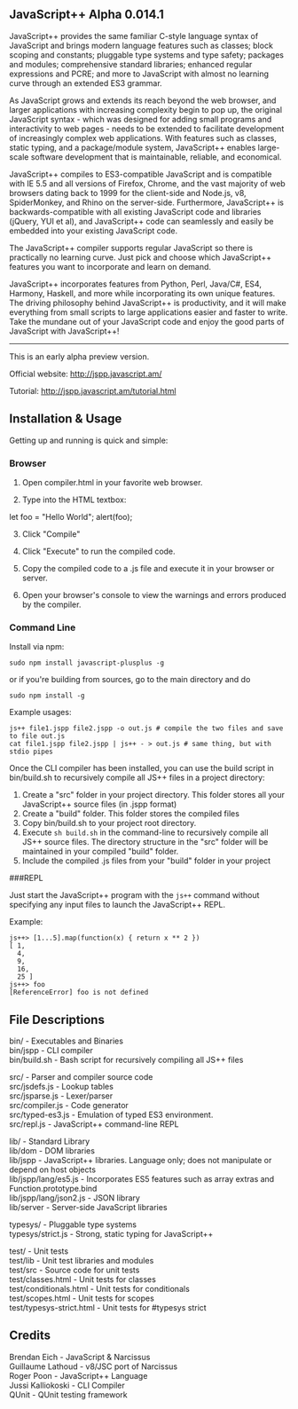 JavaScript++ Alpha 0.014.1
-----------------------

JavaScript++ provides the same familiar C-style language syntax of JavaScript and brings modern language features such as classes; block scoping and constants; pluggable type systems and type safety; packages and modules; comprehensive standard libraries; enhanced regular expressions and PCRE; and more to JavaScript with almost no learning curve through an extended ES3 grammar.

As JavaScript grows and extends its reach beyond the web browser, and larger applications with increasing complexity begin to pop up, the original JavaScript syntax - which was designed for adding small programs and interactivity to web pages - needs to be extended to facilitate development of increasingly complex web applications. With features such as classes, static typing, and a package/module system, JavaScript++ enables large-scale software development that is maintainable, reliable, and economical.

JavaScript++ compiles to ES3-compatible JavaScript and is compatible with IE 5.5 and all versions of Firefox, Chrome, and the vast majority of web browsers dating back to 1999 for the client-side and Node.js, v8, SpiderMonkey, and Rhino on the server-side. Furthermore, JavaScript++ is backwards-compatible with all existing JavaScript code and libraries (jQuery, YUI et al), and JavaScript++ code can seamlessly and easily be embedded into your existing JavaScript code.

The JavaScript++ compiler supports regular JavaScript so there is practically no learning curve. Just pick and choose which JavaScript++ features you want to incorporate and learn on demand.

JavaScript++ incorporates features from Python, Perl, Java/C#, ES4, Harmony, Haskell, and more while incorporating its own unique features. The driving philosophy behind JavaScript++ is productivity, and it will make everything from small scripts to large applications easier and faster to write. Take the mundane out of your JavaScript code and enjoy the good parts of JavaScript with JavaScript++!

-----------------------

This is an early alpha preview version.

Official website: http://jspp.javascript.am/

Tutorial: http://jspp.javascript.am/tutorial.html

Installation & Usage
---------------------

Getting up and running is quick and simple:

### Browser

1. Open compiler.html in your favorite web browser.

2. Type into the HTML textbox:

let foo = "Hello World";
alert(foo);

3. Click "Compile"

4. Click "Execute" to run the compiled code.

5. Copy the compiled code to a .js file and execute it in your browser or server.

6. Open your browser's console to view the warnings and errors produced by the compiler.

### Command Line

Install via npm:

```
sudo npm install javascript-plusplus -g
```

or if you're building from sources, go to the main directory and do

```
sudo npm install -g
```

Example usages:

```
js++ file1.jspp file2.jspp -o out.js # compile the two files and save to file out.js
cat file1.jspp file2.jspp | js++ - > out.js # same thing, but with stdio pipes
```

Once the CLI compiler has been installed, you can use the build script in bin/build.sh to recursively compile all JS++ files in a project directory:

1. Create a "src" folder in your project directory. This folder stores all your JavaScript++ source files (in .jspp format)
2. Create a "build" folder. This folder stores the compiled files
3. Copy bin/build.sh to your project root directory.
4. Execute ```sh build.sh``` in the command-line to recursively compile all JS++ source files. The directory structure in the "src" folder will be maintained in your compiled "build" folder.
5. Include the compiled .js files from your "build" folder in your project

###REPL

Just start the JavaScript++ program with the ```js++``` command without specifying any input files to launch the JavaScript++ REPL.

Example:

```
js++> [1...5].map(function(x) { return x ** 2 })
[ 1,
  4,
  9,
  16,
  25 ]
js++> foo
[ReferenceError] foo is not defined
```

File Descriptions
-----------------
bin/ - Executables and Binaries  
bin/jspp - CLI compiler  
bin/build.sh - Bash script for recursively compiling all JS++ files

src/ - Parser and compiler source code  
src/jsdefs.js - Lookup tables  
src/jsparse.js - Lexer/parser  
src/compiler.js - Code generator  
src/typed-es3.js - Emulation of typed ES3 environment.  
src/repl.js - JavaScript++ command-line REPL

lib/ - Standard Library  
lib/dom - DOM libraries  
lib/jspp - JavaScript++ libraries.  Language only; does not manipulate or depend on host objects  
lib/jspp/lang/es5.js - Incorporates ES5 features such as array extras and Function.prototype.bind  
lib/jspp/lang/json2.js - JSON library  
lib/server - Server-side JavaScript libraries

typesys/ - Pluggable type systems  
typesys/strict.js - Strong, static typing for JavaScript++

test/ - Unit tests  
test/lib - Unit test libraries and modules  
test/src - Source code for unit tests  
test/classes.html - Unit tests for classes  
test/conditionals.html - Unit tests for conditionals  
test/scopes.html - Unit tests for scopes  
test/typesys-strict.html - Unit tests for #typesys strict

Credits
-------
Brendan Eich - JavaScript & Narcissus  
Guillaume Lathoud - v8/JSC port of Narcissus  
Roger Poon - JavaScript++ Language  
Jussi Kalliokoski - CLI Compiler  
QUnit - QUnit testing framework
